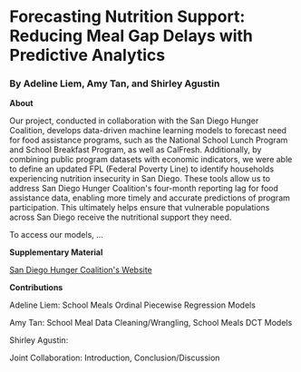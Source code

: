 # Forecasting Nutrition Support: Reducing Meal Gap Delays with Predictive Analytics

### By Adeline Liem, Amy Tan, and Shirley Agustin

**About**

Our project, conducted in collaboration with the San Diego Hunger Coalition, develops data-driven machine learning models to forecast need for food assistance programs, such as the National School Lunch Program and School Breakfast Program, as well as CalFresh. Additionally, by combining public program datasets with economic indicators, we were able to define an updated FPL (Federal Poverty Line) to identify households experiencing nutrition insecurity in San Diego. These tools allow us to address San Diego Hunger Coalition's four-month reporting lag for food assistance data, enabling more timely and accurate predictions of program participation. This ultimately helps ensure that vulnerable populations across San Diego receive the nutritional support they need.

To access our models, ...

**Supplementary Material**

[San Diego Hunger Coalition's Website](https://www.sandiegohungercoalition.org/)

**Contributions**

Adeline Liem: School Meals Ordinal Piecewise Regression Models

Amy Tan: School Meal Data Cleaning/Wrangling, School Meals DCT Models

Shirley Agustin:

Joint Collaboration: Introduction, Conclusion/Discussion
